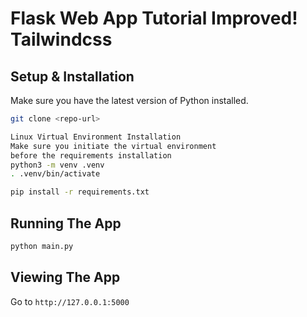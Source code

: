 # Flask Web App Tutorial Improved! Tailwindcss

## Setup & Installation

Make sure you have the latest version of Python installed.

```bash
git clone <repo-url>
```

```bash
Linux Virtual Environment Installation
Make sure you initiate the virtual environment
before the requirements installation
python3 -m venv .venv
. .venv/bin/activate
```

```bash
pip install -r requirements.txt
```

## Running The App

```bash
python main.py
```

## Viewing The App

Go to `http://127.0.0.1:5000`
